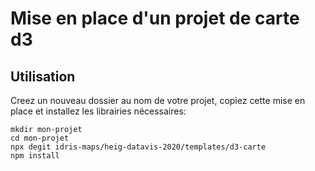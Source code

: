 # Mise en place d'un projet de carte d3

## Utilisation

Creez un nouveau dossier au nom de votre projet, copiez cette mise en place et installez les librairies nécessaires:

```
mkdir mon-projet
cd mon-projet
npx degit idris-maps/heig-datavis-2020/templates/d3-carte
npm install
```